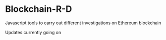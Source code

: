 # Blockchain-R-D

Javascript tools to carry out different investigations on Ethereum blockchain


Updates currently going on 
